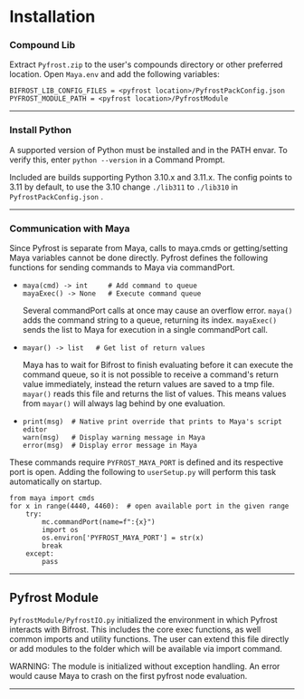 # Installation
### Compound Lib
Extract `Pyfrost.zip` to the user's compounds directory or other preferred location. Open `Maya.env` and add the following variables:

    BIFROST_LIB_CONFIG_FILES = <pyfrost location>/PyfrostPackConfig.json
    PYFROST_MODULE_PATH = <pyfrost location>/PyfrostModule
___
### Install Python
A supported version of Python must be installed and in the PATH envar. To verify this, enter `python --version` in a Command Prompt.

Included are builds supporting Python 3.10.x and 3.11.x. The config points to 3.11 by default, to use the 3.10 change `./lib311` to `./lib310`  in `PyfrostPackConfig.json` .
___
### Communication with Maya
Since Pyfrost is separate from Maya, calls to maya.cmds or getting/setting Maya variables cannot be done directly. Pyfrost defines the following functions for sending commands to Maya via commandPort.

*     maya(cmd) -> int     # Add command to queue
      mayaExec() -> None   # Execute command queue

    Several commandPort calls at once may cause an overflow error. `maya()` adds the command string to a queue, returning its index. `mayaExec()` sends the list to Maya for execution in a single commandPort call.

*     mayar() -> list   # Get list of return values
    Maya has to wait for Bifrost to finish evaluating before it can execute the command queue, so it is not possible to receive a command's return value immediately, instead the return values are saved to a tmp file. `mayar()` reads this file and returns the list of values. This means values from `mayar()` will always lag behind by one evaluation.
    

*     print(msg)  # Native print override that prints to Maya's script editor
      warn(msg)   # Display warning message in Maya
      error(msg)  # Display error message in Maya


These commands require `PYFROST_MAYA_PORT` is defined and its respective port is open. Adding the following to `userSetup.py` will perform this task automatically on startup.
    
    from maya import cmds
    for x in range(4440, 4460):  # open available port in the given range
        try:
            mc.commandPort(name=f":{x}")
            import os
            os.environ['PYFROST_MAYA_PORT'] = str(x)
            break
        except:
            pass
___
## Pyfrost Module
`PyfrostModule/PyfrostIO.py` initialized the environment in which Pyfrost interacts with Bifrost. This includes the core exec functions, as well common imports and utility functions. The user can extend this file directly
or add modules to the folder which will be available via import command. 

WARNING: The module is initialized without exception handling. An error would cause Maya to crash on the first pyfrost node evaluation.
___
